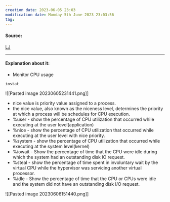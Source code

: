 ```yaml
---
creation date: 2023-06-05 23:03
modification date: Monday 5th June 2023 23:03:56
tag: 
---
```


#### Source:
[LJ](https://linuxjourney.com/lesson/io-monitoring)

--------------------------------------

#### Explanation about it:

* Monitor CPU usage

```
iostat
```

![[Pasted image 20230605231441.png]]

* nice value is priority value assigned to a process.
* the nice value, also known as the niceness level, determines the priority at which a process will be schedules for CPU execution.
* %user - show the percentage of CPU utilization that occurred while executing at the user level(application)
* %nice - show the percentage of CPU utilization that occurred while executing at the user level with nice priority.
* %system - show the percentage of CPU utilization that occurred while executing at the system level(kernel)
* %iowait - Show the percentage of time that the CPU were idle during which the system had an outstanding disk IO request.
* %steal - show the percentage of time spent in involuntary wait by the virtual CPU while the hypervisor was servicing another virtual processor.
* %idle - Show the percentage of time that the CPU or CPUs were idle and the system did not have an outstanding disk I/O request.

![[Pasted image 20230606151440.png]]